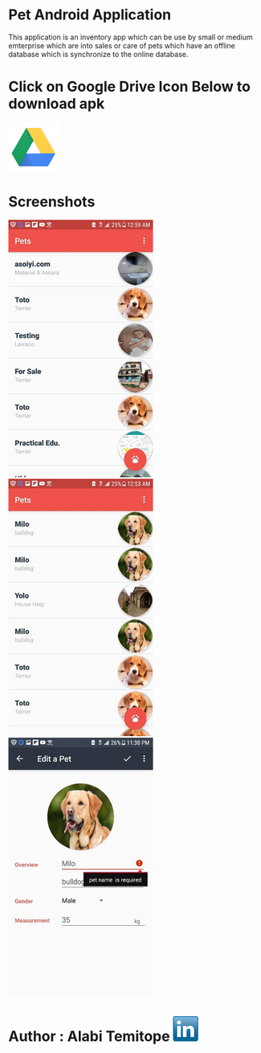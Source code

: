 # Pet Android Application

This application is an inventory app which can be use by small or medium emterprise which are
into sales or care of pets which have an offline database which is synchronize to the online
database.


# Click on Google Drive Icon Below to download apk
[<img src="scrs/google_drive.png">](https://goo.gl/4hDZfD)



# Screenshots
<img src="scrs/home.png" alt="Home" width="288" height="512">&nbsp;
<img src="scrs/home_two.png" alt="Home List" width="288" height="512">&nbsp;
<img src="scrs/editor_with_pet_input.png" alt="Editor with new input" width="288" height="512">&nbsp;

# Author : Alabi Temitope [<img src="scrs/linkedin-icon.png">](https://www.linkedin.com/in/alabi-temitope-aa036b103/)
